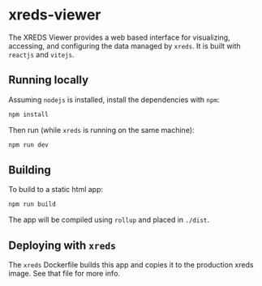 # xreds-viewer

The XREDS Viewer provides a web based interface for visualizing, accessing, and configuring the data managed by `xreds`. It is built with `reactjs` and `vitejs`.

## Running locally

Assuming `nodejs` is installed, install the dependencies with `npm`:

```bash
npm install
```

Then run (while `xreds` is running on the same machine):

```bash
npm run dev
```

## Building

To build to a static html app:

```bash
npm run build
```

The app will be compiled using `rollup` and placed in `./dist`.

## Deploying with `xreds`

The `xreds` Dockerfile builds this app and copies it to the production xreds image. See that file for more info.

